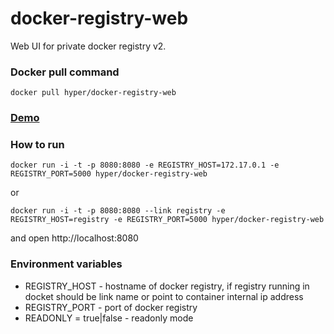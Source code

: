 # docker-registry-web

Web UI for private docker registry v2.

### Docker pull command
    
    docker pull hyper/docker-registry-web
        
### [Demo](http://mkuchin.github.io/)
        
       
### How to run

    docker run -i -t -p 8080:8080 -e REGISTRY_HOST=172.17.0.1 -e REGISTRY_PORT=5000 hyper/docker-registry-web

or
    
    docker run -i -t -p 8080:8080 --link registry -e REGISTRY_HOST=registry -e REGISTRY_PORT=5000 hyper/docker-registry-web
     
and open http://localhost:8080

### Environment variables
* REGISTRY_HOST - hostname of docker registry, if registry running in docket should be link name or point to container internal ip address
* REGISTRY_PORT - port of docker registry
* READONLY = true|false - readonly mode